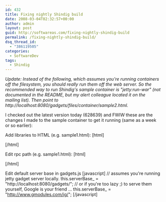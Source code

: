 ```yaml
---
id: 432
title: Fixing nightly Shindig build
date: 2008-03-04T02:32:57+00:00
author: admin
layout: post
guid: http://softwareas.com/fixing-nightly-shindig-build
permalink: /fixing-nightly-shindig-build/
dsq_thread_id:
  - "386119505"
categories:
  - SoftwareDev
tags:
  - Shindig
---
```

<i>Update: Instead of the following, which assumes you're running containers off the filesystem, you should really run them off the web server. So the recommended way to run Shindig's sample container is "jetty:run-war" (not documented in the README, but my alert colleague located it on the mailing list). Then point to http://localhost:8080/gadgets/files/container/sample2.html.</i>

I checked out the latest version today (628639) and FWIW these are the changes I made to the sample container to get it running (same as a week or so earlier):

Add libraries to HTML (e.g. sample1.html):
[html]
<script type="text/javascript" src="../../features/core/core.js?c=1"></script>
<script type="text/javascript" src="../../features/core/util.js?c=1"></script>
[/html]

Edit rpc path (e.g. sample1.html):
[html]
<script type="text/javascript" src="../../features/rpc/rpc.js?c=1"></script>
[/html]

Edit default server base in gadgets.js 
[javascript]
// assumes you're running jetty gadget server locally.
this.serverBase_ = "http://localhost:8080/gadgets/";
// or if you're too lazy ;) to serve them yourself, Google is your friend ...
this.serverBase_ = "http://www.gmodules.com/ig/";
[/javascript]